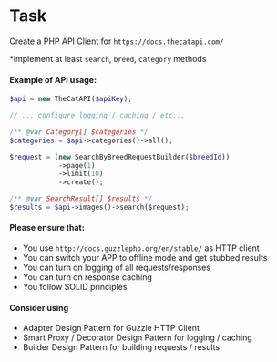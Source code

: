 # Task

Create a PHP API Client for ``https://docs.thecatapi.com/``

*implement at least ``search``, ``breed``, ``category`` methods

#### Example of API usage:
```php
$api = new TheCatAPI($apiKey);

// ... configure logging / caching / etc...

/** @var Category[] $categories */
$categories = $api->categories()->all();

$request = (new SearchByBreedRequestBuilder($breedId))
            ->page(1)
            ->limit(10)
            ->create();

/** @var SearchResult[] $results */
$results = $api->images()->search($request);
```

#### Please ensure that:
 - You use ``http://docs.guzzlephp.org/en/stable/`` as HTTP client
 - You can switch your APP to offline mode and get stubbed results
 - You can turn on logging of all requests/responses
 - You can turn on response caching
 - You follow SOLID principles

#### Consider using
 - Adapter Design Pattern for Guzzle HTTP Client
 - Smart Proxy / Decorator Design Pattern for logging / caching
 - Builder Design Pattern for building requests / results
